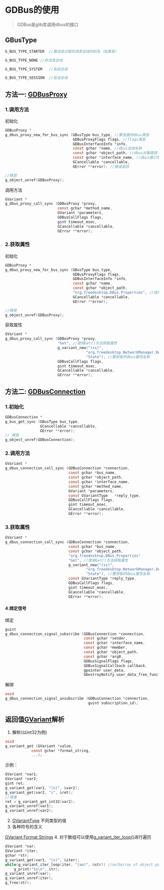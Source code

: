 # GDBus的使用

> GDBus是glib库调用dbus的接口


## GBusType

```c
G_BUS_TYPE_STARTER  //激活该过程的消息总线的别名（如果有）

G_BUS_TYPE_NONE //非消息总线

G_BUS_TYPE_SYSTEM   //系统总线

G_BUS_TYPE_SESSION  //会话总线
```

## 方法一: [GDBusProxy](https://developer.gnome.org/gio/stable/GDBusProxy.html)

### 1.调用方法

初始化

```c
GDBusProxy *
g_dbus_proxy_new_for_bus_sync (GBusType bus_type, //要连接的dbus类型
                               GDBusProxyFlags flags, //flags类型
                               GDBusInterfaceInfo *info,
                               const gchar *name, //dbus总线名称
                               const gchar *object_path, //dbus对象路径
                               const gchar *interface_name, //dbus接口名称
                               GCancellable *cancellable, 
                               GError **error); //错误返回

//释放
g_object_unref(GDBusProxy);
```

调用方法

```c
GVariant *
g_dbus_proxy_call_sync (GDBusProxy *proxy,
                        const gchar *method_name,
                        GVariant *parameters,
                        GDBusCallFlags flags,
                        gint timeout_msec,
                        GCancellable *cancellable,
                        GError **error);
```

### 2.获取属性

初始化

```c
GDBusProxy *
g_dbus_proxy_new_for_bus_sync (GBusType bus_type,
                               GDBusProxyFlags flags,
                               GDBusInterfaceInfo *info,
                               const gchar *name,
                               const gchar *object_path,
                               "org.freedesktop.DBus.Properties", //选择获取属性的方法Get()
                               GCancellable *cancellable,
                               GError **error);

//释放
g_object_unref(GDBusProxy);
```

获取属性

```c
GVariant *
g_dbus_proxy_call_sync (GDBusProxy *proxy,
                        "Get", //使用Get()方法获取属性
                        g_variant_new("(ss)",
                                     "org.freedesktop.NetworkManager.Device", //dbus接口名称
                                     "State"), //要获取的dbus属性名称
                        GDBusCallFlags flags,
                        gint timeout_msec,
                        GCancellable *cancellable,
                        GError **error);
```

## 方法二: [GDBusConnection](https://developer.gnome.org/gio/stable/GDBusConnection.html)

### 1.初始化

```c
GDBusConnection *
g_bus_get_sync (GBusType bus_type,
                GCancellable *cancellable,
                GError **error);
// 释放
g_object_unref(GDBusConnection);
```

### 2.调用方法

```c
GVariant *
g_dbus_connection_call_sync (GDBusConnection *connection,
                             const gchar *bus_name,
                             const gchar *object_path,
                             const gchar *interface_name,
                             const gchar *method_name,
                             GVariant *parameters,
                             const GVariantType   *reply_type,
                             GDBusCallFlags flags,
                             gint timeout_msec,
                             GCancellable *cancellable,
                             GError **error);
```

### 3.获取属性

```c
GVariant *
g_dbus_connection_call_sync (GDBusConnection *connection,
                             const gchar *bus_name,
                             const gchar *object_path,
                             "org.freedesktop.DBus.Properties"
                             "Get", //使用Get()方法获取属性
                             g_variant_new("(ss)",
                                     "org.freedesktop.NetworkManager.Device", //dbus接口名称
                                     "State"), //要获取的dbus属性名称
                             const GVariantType *reply_type,
                             GDBusCallFlags flags,
                             gint timeout_msec,
                             GCancellable *cancellable,
                             GError **error);
```

#### 4.绑定信号

绑定

```c
guint
g_dbus_connection_signal_subscribe (GDBusConnection *connection,
                                    const gchar *sender,
                                    const gchar *interface_name,
                                    const gchar *member,
                                    const gchar *object_path,
                                    const gchar *arg0,
                                    GDBusSignalFlags flags,
                                    GDBusSignalCallback callback,
                                    gpointer user_data,
                                    GDestroyNotify user_data_free_func);
```

解绑

```c
void
g_dbus_connection_signal_unsubscribe (GDBusConnection *connection,
                                      guint subscription_id);
```

## 返回值[GVariant](https://developer.gnome.org/glib/stable/glib-GVariant.html)解析

1. 解析(以int32为例)

```c
void
g_variant_get (GVariant *value,
            const gchar *format_string,
            ...);
```

示例：

```c
GVariant *var1;
GVariant *var2;
gint ret;
g_variant_get(var1, "(v)", &var2);
g_variant_get(var2, "i", &ret);
//或者
ret = g_variant_get_int32(var2);
g_variant_unref(var1);
g_variant_unref(var2);
```

2. [GVariantType](https://developer.gnome.org/glib/stable/glib-GVariantType.html#G-VARIANT-TYPE-BOOLEAN:CAPS) 不同类型的值
3. 各种符号的含义

[GVariant Format Strings](https://developer.gnome.org/glib/stable/gvariant-format-strings.html)
4. 对于数组可以使用[g_variant_iter_loop()](https://developer.gnome.org/glib/stable/glib-GVariant.html#g-variant-iter-loop)进行遍历

```c
GVariant *var;
GVariant *iter;
gchar *str;
g_variant_get(var1, "(v)", &iter);
while(g_variant_iter_loop(iter, "(ao)", &str)) //ao为array of object path类型的值
    g_print("%s\n", str);
g_variant_unref(var);
g_variant_unref(iter);
g_free(str);
```
